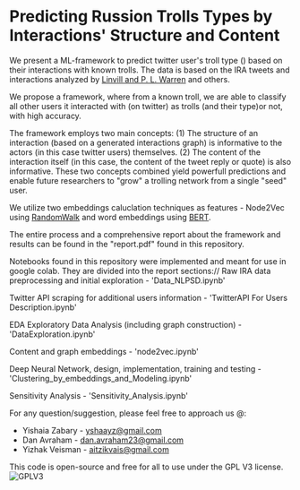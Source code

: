 # Predicting Russion Trolls Types by Interactions' Structure and Content

We present a ML-framework to predict twitter user's troll type () based on their interactions with known trolls.
The data is based on the IRA tweets and interactions analyzed by [Linvill and P. L. Warren](https://misinforeview.hks.harvard.edu/article/engaging-ira-coordinated-information-operation/) and others.

We propose a framework, where from a known troll, we are able to classify all other users it interacted with (on twitter) as trolls (and their type)or not, with high accuracy.

The framework employs two main concepts: (1) The structure of an interaction (based on a generated interactions graph) is informative to the actors (in this case twitter users) themselves. 
(2) The content of the interaction itself (in this case, the content of the tweet reply or quote) is also informative. These two concepts combined yield powerfull predictions
and enable future researchers to "grow" a trolling network from a single "seed" user.

We utilize two embeddings caluclation techniques as features - Node2Vec using [RandomWalk](https://dl.acm.org/doi/pdf/10.1145/2939672.2939754?casa_token=NIU75TQ2tmAAAAAA:teK2y7swRrlJ6IcIjqlS5rfqbgb77kueLCR5jiBZw4C52JpQIQHJjzl1gVWvD3mfxgmi8VE0tylw0nY)
and word embeddings using [BERT](https://arxiv.org/pdf/1810.04805.pdf&usg=ALkJrhhzxlCL6yTht2BRmH9atgvKFxHsxQ). 

The entire process and a comprehensive report about the framework and results can be found in the "report.pdf" found in this repository.

Notebooks found in this repository were implemented and meant for use in google colab. 
They are divided into the report sections://
Raw IRA data preprocessing and initial exploration - 'Data_NLPSD.ipynb'

Twitter API scraping for additional users information - 'TwitterAPI For Users Description.ipynb'

EDA Exploratory Data Analysis (including graph construction) - 'DataExploration.ipynb'

Content and graph embeddings - 'node2vec.ipynb'

Deep Neural Network, design, implementation, training and testing - 'Clustering_by_embeddings_and_Modeling.ipynb'

Sensitivity Analysis - 'Sensitivity_Analysis.ipynb'


For any question/suggestion, please feel free to approach us @:
- Yishaia Zabary - yshaayz@gmail.com
- Dan Avraham - dan.avraham23@gmail.com
- Yizhak Veisman - aitzikvais@gmail.com

This code is open-source and free for all to use under the GPL V3 license.
![GPLV3](https://www.gnu.org/graphics/gplv3-with-text-136x68.png)

